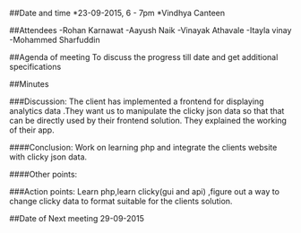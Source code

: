 ##Date and time
*23-09-2015, 6 - 7pm
*Vindhya Canteen

##Attendees
-Rohan Karnawat
-Aayush Naik
-Vinayak Athavale
-Itayla vinay
-Mohammed Sharfuddin

##Agenda of meeting
To discuss the progress till date and get additional specifications

##Minutes

###Discussion:
The client has implemented a frontend for displaying analytics data .They want us to manipulate the clicky json data so that that can be directly used by their frontend solution. They explained the working of their app.

####Conclusion: 
Work on learning php and integrate the clients website with clicky json data.

####Other points:

###Action points:
Learn php,learn clicky(gui and api) ,figure out a way to change clicky data to format suitable for the clients solution.

##Date of Next meeting
29-09-2015



